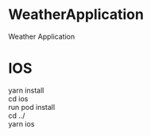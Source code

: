# WeatherApplication
Weather Application

# IOS
yarn install </br>
cd ios </br>
run pod install  </br>
cd ../ </br>
yarn ios
